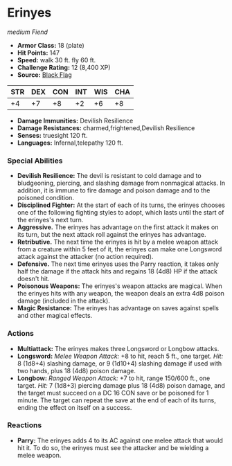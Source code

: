 # Erinyes

*medium* *Fiend*

- **Armor Class:** 18 (plate)
- **Hit Points:** 147 
- **Speed:** walk 30 ft. fly 60 ft.
- **Challenge Rating:** 12 (8,400 XP)
- **Source:** [Black Flag](https://koboldpress.com/kpstore/product/tovrpg-pg-mv/)

| STR | DEX | CON | INT | WIS | CHA |
| --- | --- | --- | --- | --- | --- |
| +4 | +7 | +8 | +2 | +6 | +8 |

- **Damage Immunities:** Devilish Resilience
- **Damage Resistances:** charmed,frightened,Devilish Resilience
- **Senses:** truesight 120 ft.
- **Languages:** Infernal,telepathy 120 ft.

### Special Abilities

- **Devilish Resilience:** The devil is resistant to cold damage and to bludgeoning, piercing, and slashing damage from nonmagical attacks. In addition, it is immune to fire damage and poison damage and to the poisoned condition.
- **Disciplined Fighter:** At the start of each of its turns, the erinyes chooses one of the following fighting styles to adopt, which lasts until the start of the erinyes's next turn.
- **Aggressive.** The erinyes has advantage on the first attack it makes on its turn, but the next attack roll against the erinyes has advantage.
- **Retributive.** The next time the erinyes is hit by a melee weapon attack from a creature within 5 feet of it, the erinyes can make one Longsword attack against the attacker (no action required).
- **Defensive.** The next time erinyes uses the Parry reaction, it takes only half the damage if the attack hits and regains 18 (4d8) HP if the attack doesn't hit.
- **Poisonous Weapons:** The erinyes's weapon attacks are magical. When the erinyes hits with any weapon, the weapon deals an extra 4d8 poison damage (included in the attack).
- **Magic Resistance:** The erinyes has advantage on saves against spells and other magical effects.

### Actions

- **Multiattack:** The erinyes makes three Longsword or Longbow attacks.
- **Longsword:** _Melee Weapon Attack:_ +8 to hit, reach 5 ft., one target. _Hit:_ 8 (1d8+4) slashing damage, or 9 (1d10+4) slashing damage if used with two hands, plus 18 (4d8) poison damage.
- **Longbow:** _Ranged Weapon Attack:_ +7 to hit, range 150/600 ft., one target. _Hit:_ 7 (1d8+3) piercing damage plus 18 (4d8) poison damage, and the target must succeed on a DC 16 CON save or be poisoned for 1 minute. The target can repeat the save at the end of each of its turns, ending the effect on itself on a success.

### Reactions

- **Parry:** The erinyes adds 4 to its AC against one melee attack that would hit it. To do so, the erinyes must see the attacker and be wielding a melee weapon.
